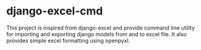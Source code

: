# django-excel-cmd
This project is inspired from django-excel and provide command line utility for importing and exporting django models from and to excel file. It also provides simple excel formatting using openpyxl.
